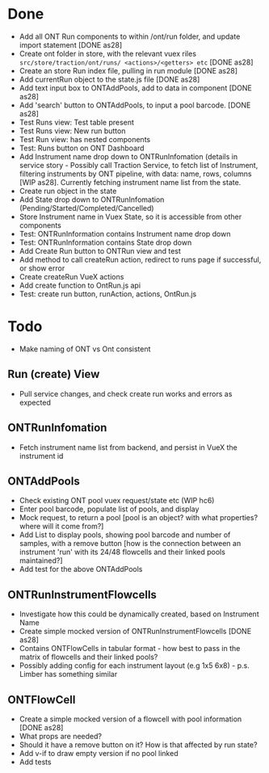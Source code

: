 # Done

- Add all ONT Run components to within /ont/run folder, and update import statement [DONE as28]
- Create ont folder in store, with the relevant vuex riles `src/store/traction/ont/runs/ <actions>/<getters> etc` [DONE as28]
- Create an store Run index file, pulling in run module [DONE as28]
- Add currentRun object to the state.js file [DONE as28]
- Add text input box to ONTAddPools, add to data in component [DONE as28]
- Add 'search' button to ONTAddPools, to input a pool barcode. [DONE as28]
- Test Runs view: Test table present
- Test Runs view: New run button
- Test Run view: has nested components
- Test: Runs button on ONT Dashboard
- Add Instrument name drop down to ONTRunInfomation (details in service story - Possibly call Traction Service, to fetch list of Instrument, filtering instruments by ONT pipeline, with data: name, rows, columns [WIP as28]. Currently fetching instrument name list from the state.
- Create run object in the state
- Add State drop down to ONTRunInfomation (Pending/Started/Completed/Cancelled)
- Store Instrument name in Vuex State, so it is accessible from other components
- Test: ONTRunInformation contains Instrument name drop down
- Test: ONTRunInformation contains State drop down
- Add Create Run button to ONTRun view and test
- Add method to call createRun action, redirect to runs page if successful, or show error
- Create createRun VueX actions
- Add create function to OntRun.js api
- Test: create run button, runAction, actions, OntRun.js

# Todo

- Make naming of ONT vs Ont consistent

## Run (create) View

- Pull service changes, and check create run works and errors as expected

## ONTRunInfomation

- Fetch instrument name list from backend, and persist in VueX the instrument id

## ONTAddPools

- Check existing ONT pool vuex request/state etc (WIP hc6)
- Enter pool barcode, populate list of pools, and display
- Mock request, to return a pool [pool is an object? with what properties? where will it come from?]
- Add List to display pools, showing pool barcode and number of samples, with a remove button [how is the connection between an instrument 'run' with its 24/48 flowcells and their linked pools maintained?]
- Add test for the above ONTAddPools

## ONTRunInstrumentFlowcells

- Investigate how this could be dynamically created, based on Instrument Name
- Create simple mocked version of ONTRunInstrumentFlowcells [DONE as28]
- Contains ONTFlowCells in tabular format - how best to pass in the matrix of flowcells and their linked pools?
- Possibly adding config for each instrument layout (e.g 1x5 6x8) - p.s. Limber has something similar

## ONTFlowCell

- Create a simple mocked version of a flowcell with pool information [DONE as28]
- What props are needed?
- Should it have a remove button on it? How is that affected by run state?
- Add v-if to draw empty version if no pool linked
- Add tests
